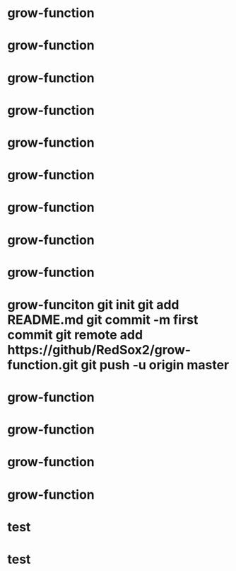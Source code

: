 # grow-function
# grow-function
# grow-function
# grow-function
# grow-function
# grow-function
# grow-function
# grow-function
# grow-function
# grow-funciton git init git add README.md git commit -m first commit git remote add https://github/RedSox2/grow-function.git git push -u origin master
# grow-function
# grow-function
# grow-function
# grow-function
# test
# test
